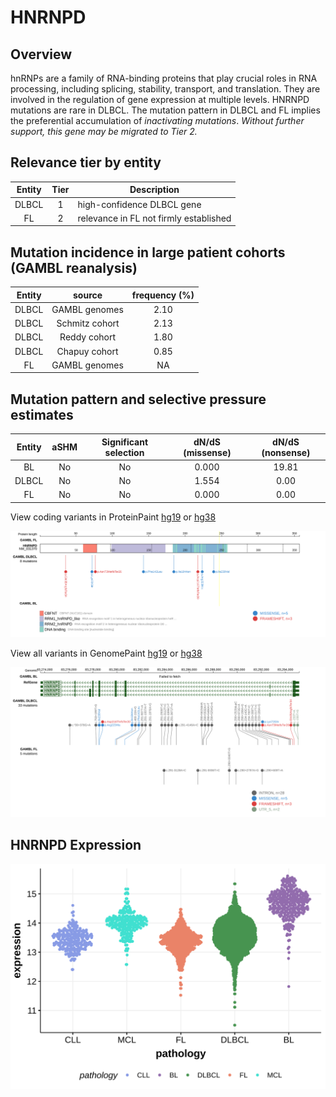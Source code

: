 # HNRNPD
## Overview
hnRNPs are a family of RNA-binding proteins that play crucial roles in RNA processing, including splicing, stability, transport, and translation. They are involved in the regulation of gene expression at multiple levels. HNRNPD mutations are rare in DLBCL. The mutation pattern in DLBCL and FL implies the preferential accumulation of *inactivating mutations*. *Without further support, this gene may be migrated to Tier 2.* 

## Relevance tier by entity

|Entity|Tier|Description                           |
|:------:|:----:|--------------------------------------|
|DLBCL |1   |high-confidence DLBCL gene            |
|FL    |2   |relevance in FL not firmly established|

## Mutation incidence in large patient cohorts (GAMBL reanalysis)

|Entity|source        |frequency (%)|
|:------:|:--------------:|:-------------:|
|DLBCL |GAMBL genomes |2.10         |
|DLBCL |Schmitz cohort|2.13         |
|DLBCL |Reddy cohort  |1.80         |
|DLBCL |Chapuy cohort |0.85         |
|FL    |GAMBL genomes |  NA         |

## Mutation pattern and selective pressure estimates

|Entity|aSHM|Significant selection|dN/dS (missense)|dN/dS (nonsense)|
|:------:|:----:|:---------------------:|:----------------:|:----------------:|
|BL    |No  |No                   |0.000           |19.81           |
|DLBCL |No  |No                   |1.554           | 0.00           |
|FL    |No  |No                   |0.000           | 0.00           |



View coding variants in ProteinPaint [hg19](https://morinlab.github.io/LLMPP/GAMBL/HNRNPD_protein.html)  or [hg38](https://morinlab.github.io/LLMPP/GAMBL/HNRNPD_protein_hg38.html)

![image](images/proteinpaint/HNRNPD_NM_031370.svg)

View all variants in GenomePaint [hg19](https://morinlab.github.io/LLMPP/GAMBL/HNRNPD.html)  or [hg38](https://morinlab.github.io/LLMPP/GAMBL/HNRNPD_hg38.html)

![image](images/proteinpaint/HNRNPD.svg)
## HNRNPD Expression
![image](images/gene_expression/HNRNPD_by_pathology.svg)


<!-- FLAGGED FOR TIER 2 -->
